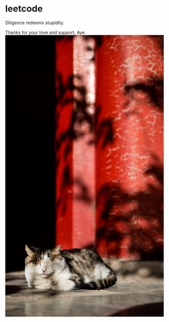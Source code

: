 # leetcode
Diligence redeems stupidity.


Thanks for your love and support, Aye.
![image](https://github.com/littlejiumi/leetcode/blob/master/images/%E7%88%B1%E4%B8%8A%E8%BF%99%E5%BA%A7%E5%9F%8E.jpg)
